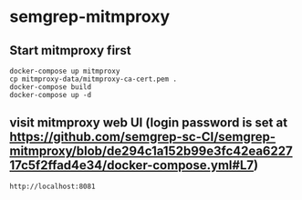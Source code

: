 # semgrep-mitmproxy

## Start mitmproxy first
```
docker-compose up mitmproxy
cp mitmproxy-data/mitmproxy-ca-cert.pem .
docker-compose build
docker-compose up -d
```

## visit mitmproxy web UI (login password is set at https://github.com/semgrep-sc-CI/semgrep-mitmproxy/blob/de294c1a152b99e3fc42ea622717c5f2ffad4e34/docker-compose.yml#L7)
```
http://localhost:8081
```
